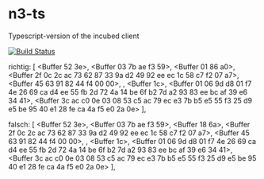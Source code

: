 # n3-ts
Typescript-version of the incubed client

[![Build Status](https://travis-ci.com/slockit/in3.svg?token=2HePjq6vsCVWSbiYxgEy&branch=master)](https://travis-ci.com/slockit/in3)

richtig:
[ <Buffer 52 3e>,
     <Buffer 03 7b ae f3 59>,
     <Buffer 01 86 a0>,
     <Buffer 2f 0c 2c ac 73 62 87 33 9a d2 49 92 ee ec 1c 58 c7 f2 07 a7>,
     <Buffer 45 63 91 82 44 f4 00 00>,
     <Buffer >,
     <Buffer 1c>,
     <Buffer 01 06 9d d8 01 f7 4e 26 69 ca d4 ee 55 fb 2d 72 4a 14 be 6f b2 7d a2 93 83 ee bc af 39 e6 34 41>,
     <Buffer 3c ac c0 0e 03 08 53 c5 ac 79 ec e3 7b b5 e5 55 f3 25 d9 e5 be 95 40 e1 28 fe ca 4a f5 e0 2a 0e> ],

falsch:
 [ <Buffer 52 3e>,
     <Buffer 03 7b ae f3 59>,
     <Buffer 18 6a>,
     <Buffer 2f 0c 2c ac 73 62 87 33 9a d2 49 92 ee ec 1c 58 c7 f2 07 a7>,
     <Buffer 45 63 91 82 44 f4 00 00>,
     <Buffer >,
     <Buffer 1c>,
     <Buffer 01 06 9d d8 01 f7 4e 26 69 ca d4 ee 55 fb 2d 72 4a 14 be 6f b2 7d a2 93 83 ee bc af 39 e6 34 41>,
     <Buffer 3c ac c0 0e 03 08 53 c5 ac 79 ec e3 7b b5 e5 55 f3 25 d9 e5 be 95 40 e1 28 fe ca 4a f5 e0 2a 0e> ],